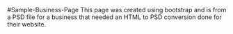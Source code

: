 #Sample-Business-Page
This page was created using bootstrap and is from a PSD file for
a business that needed an HTML to PSD conversion done for their website.
